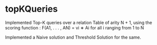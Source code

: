 <h1><b>topKQueries</b></h1>

Implemented Top-K queries over a relation Table of arity N + 1, using the scoring function :
F(A1, . . . , AN) = vi ∗ Ai for all i ranging from 1 to N

Implemented a Naive solution and Threshold Solution for the same.
